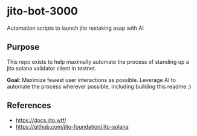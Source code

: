 # jito-bot-3000
Automation scripts to launch jito restaking asap with AI

## Purpose
This repo exists to help maximally automate the process of standing up a jito solana validator client in testnet.

**Goal:** Maximize fewest user interactions as possible. Leverage AI to automate the process wherever possible, including building this readme ;)

## References

- https://docs.jito.wtf/
- https://github.com/jito-foundation/jito-solana